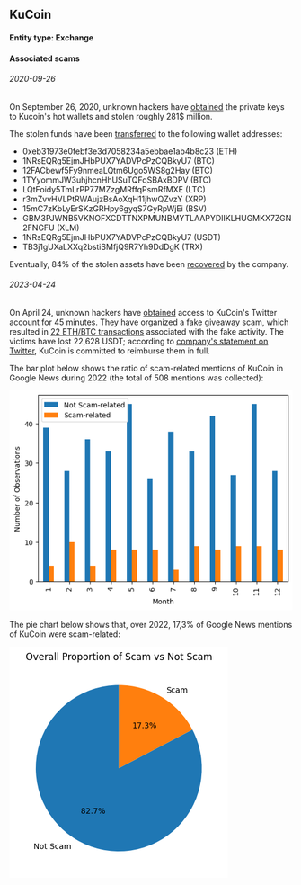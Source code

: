 ## KuCoin

#### Entity type: Exchange

#### Associated scams

###### 2020-09-26

On September 26, 2020, unknown hackers have [obtained](https://www.kucoin.com/ru/news/en-kucoin-security-incident-update) the private keys to Kucoin's hot wallets and stolen roughly 281$ million.  

The stolen funds have been [transferred](https://www.kucoin.com/ru/news/en-the-latest-updates-about-the-kucoin-security-incident) to the following wallet addresses:

- 0xeb31973e0febf3e3d7058234a5ebbae1ab4b8c23 (ETH)
- 1NRsEQRg5EjmJHbPUX7YADVPcPzCQBkyU7 (BTC)
- 12FACbewf5Fy9nmeaLQtm6Ugo5WS8g2Hay (BTC)
- 1TYyommJW3uhjhcnHhUSuTQFqSBAxBDPV (BTC)
- LQtFoidy5TmLrPP77MZzgMRffqPsmRfMXE (LTC)
- r3mZvvHVLPtRWAujzBsAoXqH11jhwQZvzY (XRP)
- 15mC7zKbLyErSKzGRHpy6gyqS7GyRpWjEi (BSV)
- GBM3PJWNB5VKNOFXCDTTNXPMUNBMYTLAAPYDIIKLHUGMKX7ZGN2FNGFU (XLM)
- 1NRsEQRg5EjmJHbPUX7YADVPcPzCQBkyU7 (USDT)
- TB3j1gUXaLXXq2bstiSMfjQ9R7Yh9DdDgK (TRX)

Eventually, 84% of the stolen assets have been [recovered](https://twitter.com/lyu_johnny/status/1326465021346373632?s=20) by the company.

###### 2023-04-24

On April 24, unknown hackers have [obtained](https://twitter.com/kucoincom/status/1650336619730436099?t=4qo2Gc_xjnhXkqLCOGYGqg&s=19) access to KuCoin's Twitter account for 45 minutes. They have organized a fake giveaway scam, which resulted in [22 ETH/BTC transactions](https://twitter.com/kucoincom/status/1650336624046411777) associated with the fake activity. The victims have lost 22,628 USDT; according to [company's statement on Twitter](https://twitter.com/kucoincom/status/1650336619730436099), KuCoin is committed to reimburse them in full. 

The bar plot below shows the ratio of scam-related mentions of KuCoin in Google News during 2022 (the total of 508 mentions was collected):

![plt1](https://raw.githubusercontent.com/netkachevhum/inctest/main/chart1.png)

The pie chart below shows that, over 2022, 17,3% of Google News mentions of KuCoin were scam-related:

![plt2](https://raw.githubusercontent.com/netkachevhum/inctest/main/chart2_fixed.png)
